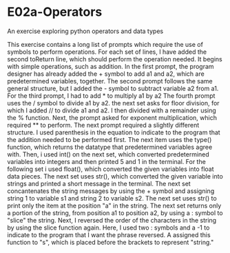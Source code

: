 # E02a-Operators
An exercise exploring python operators and data types

This exercise contains a long list of prompts which require the use of symbols to perform operations. For each set of lines, I have added the second toReturn line, which should perform the operation needed. It begins with simple operations, such as addition. In the first prompt, the program designer has already added the + symbol to add a1 and a2, which are predetermined variables, together. The second prompt follows the same general structure, but I added the - symbol to subtract variable a2 from a1. For the third prompt, I had to add * to multiply a1 by a2 The fourth prompt uses the / symbol to divide a1 by a2. the next set asks for floor division, for which I added // to divide a1 and a2. I then divided with a remainder using the % function. Next, the prompt asked for exponent multiplication, which required ** to perform. The next prompt required a slightly different structure. I used parenthesis in the equation to indicate to the program that the addition needed to be performed first. The next item uses the type() function, which returns the datatype that predetermined variables agree with. Then, i used int() on the next set, which converted predetermined variables into integers and then printed 5 and 1 in the terminal. For the following set i used float(), which converted the given variables into float data pieces. The next set uses str(), which converted the given variable into strings and printed a short message in the terminal. The next set concantenates the string messages by using the + symbol and assigning string 1 to variable s1 and string 2 to variable s2. The next set uses str() to print only the item at the position "a" in the string. The next set returns only a portion of the string, from position a1 to position a2, by using a : symbol to "slice" the string. Next, I reversed the order of the characters in the string by using the slice function again. Here, I used two : symbols and a -1 to indicate to the program that I want the phrase reversed. A assigned this function to "s", which is placed before the brackets to represent "string." 